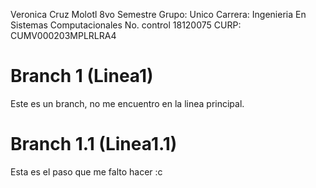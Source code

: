 Veronica Cruz Molotl
8vo Semestre Grupo: Unico Carrera: Ingenieria En Sistemas Computacionales
No. control 18120075
CURP: CUMV000203MPLRLRA4

# Branch 1 (Linea1)
Este es un branch, no me encuentro en la linea principal.

# Branch 1.1 (Linea1.1)
Esta es el paso que me falto hacer :c